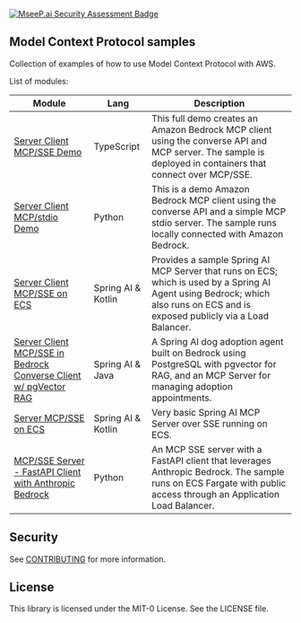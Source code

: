 [![MseeP.ai Security Assessment Badge](https://mseep.net/pr/aws-samples-sample-model-context-protocol-demos-badge.png)](https://mseep.ai/app/aws-samples-sample-model-context-protocol-demos)

## Model Context Protocol samples

Collection of examples of how to use Model Context Protocol with AWS.

List of modules:

| Module                                                                                                        | Lang               | Description                                                                                                                                                                    |
|---------------------------------------------------------------------------------------------------------------|--------------------|--------------------------------------------------------------------------------------------------------------------------------------------------------------------------------|
| [Server Client MCP/SSE Demo](./modules/converse-client-server-sse-demo-docker/)                               | TypeScript         | This full demo creates an Amazon Bedrock MCP client using the converse API and MCP server. The sample is deployed in containers that connect over MCP/SSE.                     |
| [Server Client MCP/stdio Demo](./modules/converse-client-server-stdio-demo-local/)                            | Python             | This is a demo Amazon Bedrock MCP client using the converse API and a simple MCP stdio server. The sample runs locally connected with Amazon Bedrock.                          |
| [Server Client MCP/SSE on ECS](./modules/spring-ai-agent-ecs/)                                                | Spring AI & Kotlin | Provides a sample Spring AI MCP Server that runs on ECS; which is used by a Spring AI Agent using Bedrock; which also runs on ECS and is exposed publicly via a Load Balancer. |
| [Server Client MCP/SSE in Bedrock Converse Client w/ pgVector RAG](./modules/spring-ai-java-bedrock-mcp-rag/) | Spring AI & Java   | A Spring AI dog adoption agent built on Bedrock using PostgreSQL with pgvector for RAG, and an MCP Server for managing adoption appointments.                                  |
| [Server MCP/SSE on ECS](./modules/spring-ai-mcp-server-ecs/)                                                  | Spring AI & Kotlin | Very basic Spring AI MCP Server over SSE running on ECS.                                                                                                                       |
| [MCP/SSE Server - FastAPI Client with Anthropic Bedrock](./modules/anthropic-bedrock-python-ecs-mcp/)         | Python             | An MCP SSE server with a FastAPI client that leverages Anthropic Bedrock. The sample runs on ECS Fargate with public access through an Application Load Balancer. |

## Security

See [CONTRIBUTING](CONTRIBUTING.md#security-issue-notifications) for more information.

## License

This library is licensed under the MIT-0 License. See the LICENSE file.
